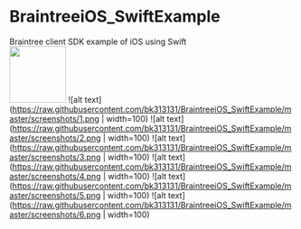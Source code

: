 # BraintreeiOS_SwiftExample
Braintree client SDK example of iOS using Swift<br>
<img src="https://raw.githubusercontent.com/bk313131/BraintreeiOS_SwiftExample/master/screenshots/1.png" width="100" height="100">
![alt text](https://raw.githubusercontent.com/bk313131/BraintreeiOS_SwiftExample/master/screenshots/1.png | width=100)
![alt text](https://raw.githubusercontent.com/bk313131/BraintreeiOS_SwiftExample/master/screenshots/2.png | width=100)
![alt text](https://raw.githubusercontent.com/bk313131/BraintreeiOS_SwiftExample/master/screenshots/3.png | width=100)
![alt text](https://raw.githubusercontent.com/bk313131/BraintreeiOS_SwiftExample/master/screenshots/4.png | width=100)
![alt text](https://raw.githubusercontent.com/bk313131/BraintreeiOS_SwiftExample/master/screenshots/5.png | width=100)
![alt text](https://raw.githubusercontent.com/bk313131/BraintreeiOS_SwiftExample/master/screenshots/6.png | width=100)
